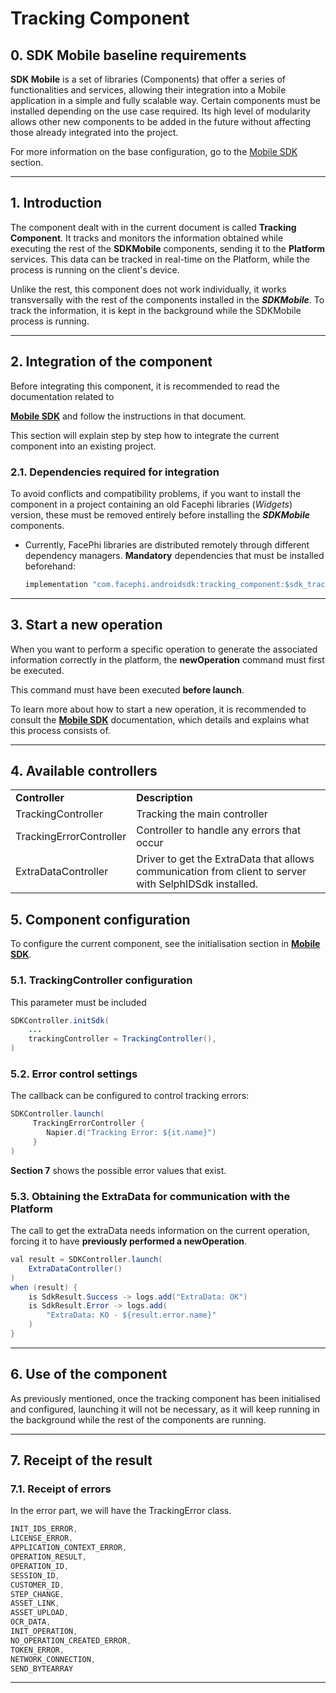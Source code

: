# Tracking Component

## 0. SDK Mobile baseline requirements

**SDK Mobile** is a set of libraries (Components) that offer a series of
functionalities and services, allowing their integration into a Mobile
application in a simple and fully scalable way. Certain components must
be installed depending on the use case required. Its high level of
modularity allows other new components to be added in the future without
affecting those already integrated into the project.

For more information on the base configuration, go to the
<a href="Mobile_SDK"
data-linked-resource-id="2605678593" data-linked-resource-version="15"
data-linked-resource-type="page">Mobile SDK</a> section.

---

## 1. Introduction

The component dealt with in the current document is called **Tracking
Component**. It tracks and monitors the information obtained while
executing the rest of the **SDKMobile** components, sending it to the
**Platform** services. This data can be tracked in real-time on the
Platform, while the process is running on the client's device.

Unlike the rest, this component does not work individually, it works
transversally with the rest of the components installed in the
**_SDKMobile_**. To track the information, it is kept in the background
while the SDKMobile process is running.

---

## 2. Integration of the component

Before integrating this component, it is recommended to read the
documentation related to

<a href="Mobile_SDK"
data-linked-resource-id="2605678593" data-linked-resource-version="15"
data-linked-resource-type="page"><strong>Mobile SDK</strong></a>
and follow the instructions in that document.

This section will explain step by step how to integrate the current
component into an existing project.

### 2.1. Dependencies required for integration

To avoid conflicts and compatibility problems, if you want to install
the component in a project containing an old Facephi libraries
(_Widgets_) version, these must be removed entirely before installing
the **_SDKMobile_** components.

- Currently, FacePhi libraries are distributed remotely through
  different dependency managers. **Mandatory** dependencies that must
  be installed beforehand:

  ```java
  implementation "com.facephi.androidsdk:tracking_component:$sdk_tracking_component_version"
  ```

---

## 3. Start a new operation

When you want to perform a specific operation to generate the associated
information correctly in the platform, the **newOperation** command must
first be executed.

This command must have been executed **before launch**.

To learn more about how to start a new operation, it is recommended to
consult the <a href="Mobile_SDK"
data-linked-resource-id="2605678593" data-linked-resource-version="15"
data-linked-resource-type="page"><strong>Mobile SDK</strong></a>
documentation, which details and explains what this process consists of.

---

## 4. Available controllers

|                         |                                                                                                        |
| ----------------------- | ------------------------------------------------------------------------------------------------------ |
| **Controller**          | **Description**                                                                                        |
| TrackingController      | Tracking the main controller                                                                           |
| TrackingErrorController | Controller to handle any errors that occur                                                             |
| ExtraDataController     | Driver to get the ExtraData that allows communication from client to server with SelphIDSdk installed. |

## 5. Component configuration

To configure the current component, see the initialisation section in
<a href="Mobile_SDK"
data-linked-resource-id="2605678593" data-linked-resource-version="15"
data-linked-resource-type="page"><strong>Mobile SDK</strong></a>.

### 5.1. TrackingController configuration

This parameter must be included

```java
SDKController.initSdk(
    ...
    trackingController = TrackingController(),
)
```

### 5.2. Error control settings

The callback can be configured to control tracking errors:

```java
SDKController.launch(
     TrackingErrorController {
        Napier.d("Tracking Error: ${it.name}")
     }
)
```

**Section 7** shows the possible error values that exist.

### 5.3. Obtaining the ExtraData for communication with the Platform

The call to get the extraData needs information on the current
operation, forcing it to have **previously performed a newOperation**.

```java
val result = SDKController.launch(
    ExtraDataController()
)
when (result) {
    is SdkResult.Success -> logs.add("ExtraData: OK")
    is SdkResult.Error -> logs.add(
        "ExtraData: KO - ${result.error.name}"
    )
}
```

---

## 6. Use of the component

As previously mentioned, once the tracking component has been
initialised and configured, launching it will not be necessary, as it
will keep running in the background while the rest of the components are
running.

---

## 7. Receipt of the result

### 7.1. Receipt of errors

In the error part, we will have the TrackingError class.

```java
INIT_IDS_ERROR,
LICENSE_ERROR,
APPLICATION_CONTEXT_ERROR,
OPERATION_RESULT,
OPERATION_ID,
SESSION_ID,
CUSTOMER_ID,
STEP_CHANGE,
ASSET_LINK,
ASSET_UPLOAD,
OCR_DATA,
INIT_OPERATION,
NO_OPERATION_CREATED_ERROR,
TOKEN_ERROR,
NETWORK_CONNECTION,
SEND_BYTEARRAY
```

---
